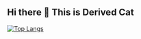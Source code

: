 ## Hi there 👋 This is Derived Cat


[![Top Langs](https://github-readme-stats.vercel.app/api/top-langs/?username=hooyuser&size_weight=0.5&count_weight=0.5&langs_count=8)](https://github.com/hooyuser/github-readme-stats)

<!--
**hooyuser/hooyuser** is a ✨ _special_ ✨ repository because its `README.md` (this file) appears on your GitHub profile.

Here are some ideas to get you started:

- 🔭 I’m currently working on ...
- 🌱 I’m currently learning ...
- 👯 I’m looking to collaborate on ...
- 🤔 I’m looking for help with ...
- 💬 Ask me about ...
- 📫 How to reach me: ...
- 😄 Pronouns: ...
- ⚡ Fun fact: ...
-->
